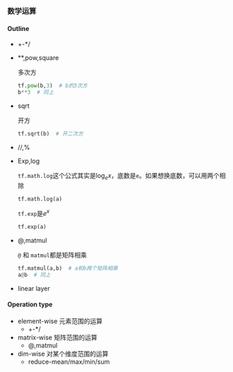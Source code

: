### 数学运算

#### Outline

- +-*/

- **,pow,square

  多次方

  ```Python
  tf.pow(b,3)  # b的3次方
  b**3  # 同上
  ```

- sqrt

  开方

  ```Python
  tf.sqrt(b)  # 开二次方
  ```

- //,%

- Exp,log

  `tf.math.log`这个公式其实是$\log_ex$，底数是`e`。如果想换底数，可以用两个相除

  ```python
  tf.math.log(a)
  ```

  `tf.exp`是$e^{x}$

  ```python
  tf.exp(a)
  ```

- @,matmul

  `@` 和 `matmul`都是矩阵相乘

  ```python
  tf.matmul(a,b)  # a和b两个矩阵相乘
  a@b  # 同上
  ```

- linear layer



#### Operation type

- element-wise 元素范围的运算	
  - +-*/
- matrix-wise 矩阵范围的运算
  - @,matmul
- dim-wise 对某个维度范围的运算
  - reduce-mean/max/min/sum










